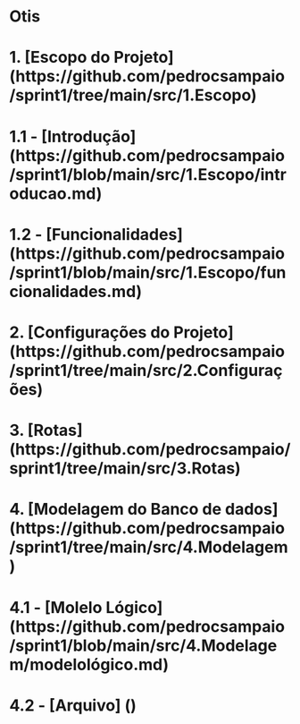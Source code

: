 # Otis
<h1>1. [Escopo do Projeto](https://github.com/pedrocsampaio/sprint1/tree/main/src/1.Escopo)</h1>
<h1>1.1 - [Introdução](https://github.com/pedrocsampaio/sprint1/blob/main/src/1.Escopo/introducao.md)</h1>
<h1>1.2 - [Funcionalidades](https://github.com/pedrocsampaio/sprint1/blob/main/src/1.Escopo/funcionalidades.md)</h1>
<h1>2. [Configurações do Projeto](https://github.com/pedrocsampaio/sprint1/tree/main/src/2.Configurações)</h1>
<h1>3. [Rotas](https://github.com/pedrocsampaio/sprint1/tree/main/src/3.Rotas)</h1>
<h1>4. [Modelagem do Banco de dados](https://github.com/pedrocsampaio/sprint1/tree/main/src/4.Modelagem)</h1>
<h1>4.1 -  [Molelo Lógico](https://github.com/pedrocsampaio/sprint1/blob/main/src/4.Modelagem/modelológico.md)</h1>
<h1>4.2 - [Arquivo] ()</h1>
